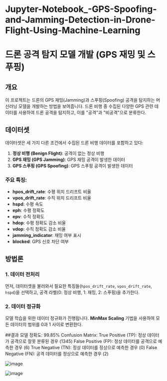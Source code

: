 # Jupyter-Notebook_-GPS-Spoofing-and-Jamming-Detection-in-Drone-Flight-Using-Machine-Learning

# 드론 공격 탐지 모델 개발 (GPS 재밍 및 스푸핑)

## 개요
이 프로젝트는 드론의 GPS 재밍(Jamming)과 스푸핑(Spoofing) 공격을 탐지하는 머신러닝 모델을 개발하는 방법을 보여줍니다. 드론 비행 중 수집된 다양한 GPS 관련 데이터를 사용하여 드론 공격을 탐지하고, 이를 "공격"과 "비공격"으로 분류한다.

## 데이터셋
데이터셋은 세 가지 다른 조건에서 수집된 드론 비행 데이터를 포함하고 있다:
1. **정상 비행 (Benign Flight)**: 공격이 없는 정상 비행
2. **GPS 재밍 (GPS Jamming)**: GPS 재밍 공격이 발생한 데이터
3. **GPS 스푸핑 (GPS Spoofing)**: GPS 스푸핑 공격이 발생한 데이터

### 주요 특징:
- **hpos_drift_rate**: 수평 위치 드리프트 비율
- **vpos_drift_rate**: 수직 위치 드리프트 비율
- **hspd**: 수평 속도
- **eph**: 수평 정확도
- **epv**: 수직 정확도
- **hdop**: 수평 정확도 감소 비율
- **vdop**: 수직 정확도 감소 비율
- **jamming_indicator**: 재밍 여부 표시
- **blocked**: GPS 신호 차단 여부

## 방법론

### 1. 데이터 전처리
먼저, 데이터셋을 불러와서 필요한 특징들(`hpos_drift_rate`, `vpos_drift_rate`, `hspd`)을 선택하고, 공격 라벨(0: 정상 비행, 1: 재밍, 2: 스푸핑)을 추가한다.

### 2. 데이터 정규화
모델 학습을 위한 데이터 정규화가 진행됩니다. **MinMax Scaling** 기법을 사용하여 모든 데이터의 범위를 0과 1 사이로 변환한다.

##결과
모델 정확도: 99.85%
Confusion Matrix:
True Positive (TP): 정상 데이터가 공격으로 잘못 분류된 경우 (1345)
False Positive (FP): 정상 데이터를 공격으로 예측한 경우 (6)
True Negative (TN): 정상 데이터를 정상으로 예측한 경우 (0)
False Negative (FN): 공격 데이터를 정상으로 예측한 경우 (2)

![image](https://github.com/user-attachments/assets/2f1ec06a-c44a-4a27-8939-38ecbf2b2994)



![image](https://github.com/user-attachments/assets/ca5cc534-430c-42d0-8d99-0d80fde63837)

